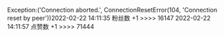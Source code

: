 Exception:('Connection aborted.', ConnectionResetError(104, 'Connection reset by peer'))2022-02-22  14:11:35   粉丝数 +1 >>>> 16147
2022-02-22  14:11:57   点赞数 +1 >>>> 71444
